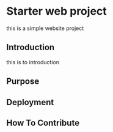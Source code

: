 # Starter web project

this is a simple website project
## Introduction

this is to introduction

## Purpose


## Deployment

## How To Contribute